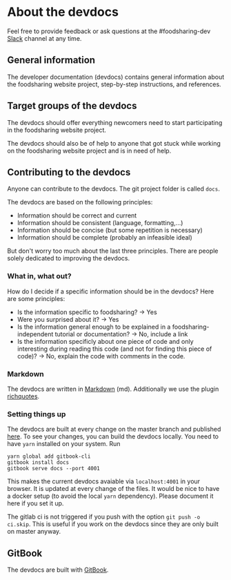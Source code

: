 # About the devdocs

Feel free to provide feedback or ask questions at the #foodsharing-dev [Slack](https://slackin.yunity.org/) channel at any time.

## General information

The developer documentation (devdocs) contains general information about the foodsharing website project, step-by-step instructions, and references.

## Target groups of the devdocs

The devdocs should offer everything newcomers need to start participating in the foodsharing website project.

The devdocs should also be of help to anyone that got stuck while working on the foodsharing website project and is in need of help.

## Contributing to the devdocs

Anyone can contribute to the devdocs. The git project folder is called `docs`.

The devdocs are based on the following principles:

- Information should be correct and current
- Information should be consistent (language, formatting,...)
- Information should be concise (but some repetition is necessary)
- Information should be complete (probably an infeasible ideal)

But don't worry too much about the last three principles. There are people solely dedicated to improving the devdocs.

### What in, what out?

How do I decide if a specific information should be in the devdocs?
Here are some principles:
- Is the information specific to foodsharing? -> Yes
- Were you surprised about it? -> Yes
- Is the information general enough to be explained in a foodsharing-independent tutorial or documentation? -> No, include a link
- Is the information specificly about one piece of code and only interesting during reading this code (and not for finding this piece of code)? -> No, explain the code with comments in the code.

### Markdown

The devdocs are written in [Markdown](https://toolchain.gitbook.com/syntax/markdown.html) (md).
Additionally we use the plugin [richquotes](https://github.com/erixtekila/gitbook-plugin-richquotes).

### Setting things up

The devdocs are built at every change on the master branch and published [here](https://devdocs.foodsharing.de).
To see your changes, you can build the devdocs locally.
You need to have `yarn` installed on your system.
Run
```
yarn global add gitbook-cli
gitbook install docs
gitbook serve docs --port 4001
```
This makes the current devdocs avaiable via `localhost:4001` in your browser.
It is updated at every change of the files.
It would be nice to have a docker setup (to avoid the local `yarn` dependency). Please document it here if you set it up.

The gitlab ci is not triggered if you push with the option `git push -o ci.skip`.
This is useful if you work on the devdocs since they are only built on master anyway.

## GitBook

The devdocs are built with [GitBook](https://docs.gitbook.com/).
